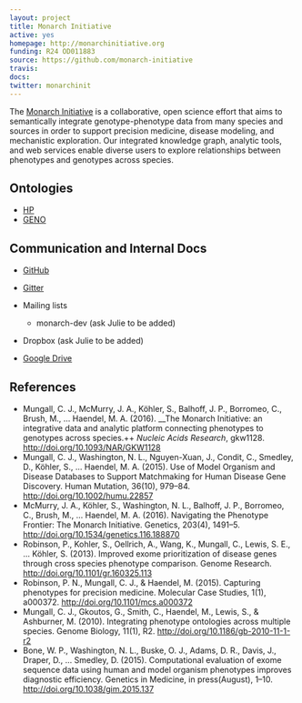 ```yaml
---
layout: project
title: Monarch Initiative
active: yes
homepage: http://monarchinitiative.org
funding: R24 OD011883 
source: https://github.com/monarch-initiative
travis: 
docs:
twitter: monarchinit
---
```


The [Monarch Initiative](http://monarchinitiative.org) is a collaborative, open science effort that aims to semantically integrate genotype-phenotype data from many species and sources in order to support precision medicine, disease modeling, and mechanistic exploration. Our integrated knowledge graph, analytic tools, and web services enable diverse users to explore relationships between phenotypes and genotypes across species.

## Ontologies

 * [HP](http://obofoundry.org/ontology/hp.html)
 * [GENO](http://obofoundry.org/ontology/geno.html)

## Communication and Internal Docs

 * [GitHub](https://github.com/monarch-initiative/)
 * [Gitter](https://gitter.im/monarch-initiative/)
 * Mailing lists
    * monarch-dev (ask Julie to be added)

 * Dropbox (ask Julie to be added)
 * [Google Drive](https://drive.google.com/drive/u/1/folders/0B1ggMLKFepMxOWlJWVpPSXFHWGM)

## References

 * Mungall, C. J., McMurry, J. A., Köhler, S., Balhoff, J. P., Borromeo, C., Brush, M., … Haendel, M. A. (2016). __The Monarch Initiative: an integrative data and analytic platform connecting phenotypes to genotypes across species.++ _Nucleic Acids Research_, gkw1128. http://doi.org/10.1093/NAR/GKW1128
 * Mungall, C. J., Washington, N. L., Nguyen-Xuan, J., Condit, C., Smedley, D., Köhler, S., … Haendel, M. A. (2015). Use of Model Organism and Disease Databases to Support Matchmaking for Human Disease Gene Discovery. Human Mutation, 36(10), 979–84. http://doi.org/10.1002/humu.22857
 * McMurry, J. A., Köhler, S., Washington, N. L., Balhoff, J. P., Borromeo, C., Brush, M., … Haendel, M. A. (2016). Navigating the Phenotype Frontier: The Monarch Initiative. Genetics, 203(4), 1491–5. http://doi.org/10.1534/genetics.116.188870
 * Robinson, P., Kohler, S., Oellrich, A., Wang, K., Mungall, C., Lewis, S. E., … Köhler, S. (2013). Improved exome prioritization of disease genes through cross species phenotype comparison. Genome Research. http://doi.org/10.1101/gr.160325.113
 * Robinson, P. N., Mungall, C. J., & Haendel, M. (2015). Capturing phenotypes for precision medicine. Molecular Case Studies, 1(1), a000372. http://doi.org/10.1101/mcs.a000372
 * Mungall, C. J., Gkoutos, G., Smith, C., Haendel, M., Lewis, S., & Ashburner, M. (2010). Integrating phenotype ontologies across multiple species. Genome Biology, 11(1), R2. http://doi.org/10.1186/gb-2010-11-1-r2
 * Bone, W. P., Washington, N. L., Buske, O. J., Adams, D. R., Davis, J., Draper, D., … Smedley, D. (2015). Computational evaluation of exome sequence data using human and model organism phenotypes improves diagnostic efficiency. Genetics in Medicine, in press(August), 1–10. http://doi.org/10.1038/gim.2015.137
